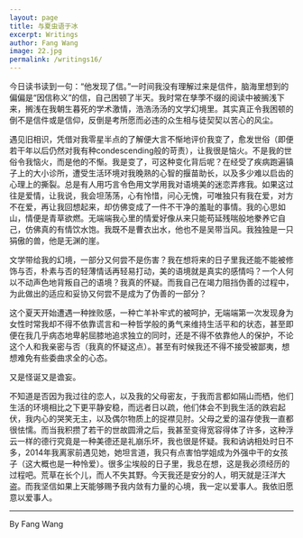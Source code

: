 ```yaml
---
layout: page
title: 与夏虫语于冰
excerpt: Writings
author: Fang Wang
image: 22.jpg
permalink: /writings16/
---
```


今日读书读到一句：“他发现了信。”一时间我没有理解过来是信件，脑海里想到的偏偏是“因信称义”的信，自己困顿了半天。我时常在孳荸不缀的阅读中被搁浅下来，搁浅在我朝生暮死的学术激情，浩浩汤汤的文学幻境里。其实真正令我困顿的倒不是信件或是信仰，反倒是考所愿而必违的众生相与徒契契以苦心的风尘。       

遇见旧相识，凭借对我零星半点的了解便大言不惭地评价我变了，愈发世俗（即便若干年以后仍然对我有种condescending般的苛责），让我很是恼火。不是我的世俗令我恼火，而是他的不惭。我是变了，可这种变化背后呢？在经受了疾病跑遍镇子上的大小诊所，遭受生活环境对我晚熟的心智的揠苗助长，以及多少难以启齿的心理上的撕裂。总是有人用巧言令色用文学用我对语境美的迷恋弄疼我。如果这过往是爱情，让我说，我会坦荡荡，心有怜惜，问心无愧，可唯独只有我在爱，对方不在爱，再让我回想起来，却仿佛变成了一件不干净的羞耻的事情。我的心思如山，情便是青草欲燃。无端端我心里的情爱好像从来只能苟延残喘般地豢养它自己，仿佛真的有情饮水饱。我既不是曹衣出水，他也不是吴带当风。我独独是一只狷傲的兽，他是无渊的崖。

文学带给我的幻境，一部分又何尝不是伤害？我在想将来的日子里我还能不能被修饰与否，朴素与否的轻薄情话再轻易打动，美的语境就是真实的感情吗？一个人何以不动声色地背叛自己的语境？我真的怀疑。而我自己在竭力阻挡伪善的过程中，为此做出的适应和妥协又何尝不是成为了伪善的一部分？  

这个夏天开始遭遇一种挫败感，一种亡羊补牢式的被呵护，无端端第一次发现身为女性时常我却不得不依靠谎言和一种哲学般的勇气来维持生活平和的状态，甚至即便在我几乎病态地卑躬屈膝地追求独立的同时，还是不得不依靠他人的保护，不论这个人和我亲密与否（我真的怀疑这点）。甚至有时候我还不得不接受被鄙夷，想想难免有些委曲求全的心态。

又是怪诞又是谵妄。
      
不知道是否因为我过往的恋人，以及我的父母密友，于我而言都如隔山而栖，他们生活的环境相比之下更平静安稳，而远者日以疏，他们体会不到我生活的跌宕起伏，我内心的哭笑无主，以及偶尔物质上的捉襟见肘。父母之爱的温存使我一直都很怯懦。而当我积攒了若干的世故圆滑之后，我甚至变得宽容得体了许多，这种浮云一样的德行究竟是一种美德还是礼崩乐坏，我也很是怀疑。我和讷讷相处时日不多，2014年我离家前遇见她，她坦言道，我只有点害怕学姐成为外强中干的女孩子（这大概也是一种怜爱）。很多尘埃般的日子里，我总在想，这是我必须经历的过程吧。荒草在长个儿，而人不失其野。今天我还是安分的人，明天就是汪洋大盗。而我坚信如果上天能够赐予我内敛有力量的心境，我一定以爱事人。我依旧愿意以爱事人。



****

By Fang Wang


